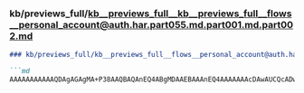 ### kb/previews_full/kb__previews_full__kb__previews_full__flows__personal_account@auth.har.part055.md.part001.md.part002.md

```md
### kb/previews_full/kb__previews_full__flows__personal_account@auth.har.part055.md.part001.md (part 002)

```md
AAAAAAAAAAAQDAgAGAgMA+P38AAQBAQAnEQ4ABgMDAAEBAAAnEQ4AAAAAAAcDAwAUCQcADwYFAAAAAAAAAA
```

```

```
